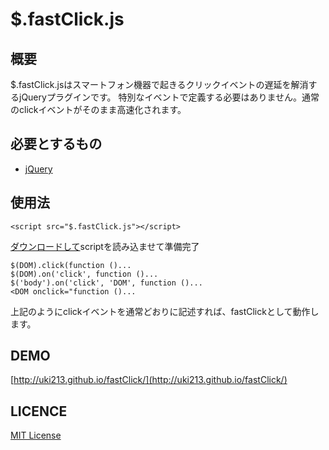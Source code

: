 # $.fastClick.js

## 概要

$.fastClick.jsはスマートフォン機器で起きるクリックイベントの遅延を解消するjQueryプラグインです。
特別なイベントで定義する必要はありません。通常のclickイベントがそのまま高速化されます。

## 必要とするもの

* [jQuery](https://jquery.com/)

## 使用法

    <script src="$.fastClick.js"></script>
[ダウンロードして](http://uki213.github.io/fastClick/)scriptを読み込ませて準備完了

    $(DOM).click(function ()...
    $(DOM).on('click', function ()...
    $('body').on('click', 'DOM', function ()...
    <DOM onclick="function ()...
上記のようにclickイベントを通常どおりに記述すれば、fastClickとして動作します。

## DEMO
[http://uki213.github.io/fastClick/](http://uki213.github.io/fastClick/)  

## LICENCE

[MIT License](http://opensource.org/licenses/mit-license.php)

